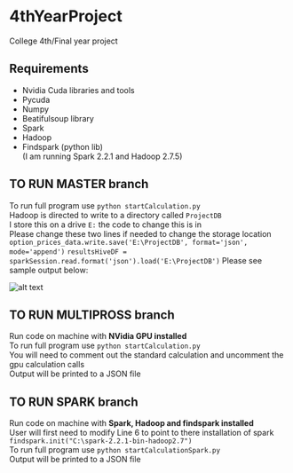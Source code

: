 # 4thYearProject
College 4th/Final year project 

## Requirements 
   - Nvidia Cuda libraries and tools
   - Pycuda
   - Numpy
   - Beatifulsoup library
   - Spark
   - Hadoop
   - Findspark (python lib)<br />
   (I am running Spark 2.2.1 and Hadoop 2.7.5)
   
## TO RUN MASTER branch
To run full program use `python startCalculation.py`<br />
Hadoop is directed to write to a directory called `ProjectDB`<br />
I store this on a drive `E:` the code to change this is in<br />
Please change these two lines if needed to change the storage location<br />
`option_prices_data.write.save('E:\ProjectDB', format='json', mode='append')`
`resultsHiveDF = sparkSession.read.format('json').load('E:\ProjectDB')`
Please see sample output below: <br />

![alt text](https://github.com/GLalor/Vanilla-Option-Pricer/blob/master/output.PNG "Sample output")


## TO RUN MULTIPROSS branch
Run code on machine with **NVidia GPU installed**<br />
To run full program use `python startCalculation.py`<br />
You will need to comment out the standard calculation and uncomment the gpu calculation calls<br />
Output will be printed to a JSON file<br />

## TO RUN SPARK branch
Run code on machine with **Spark, Hadoop and findspark installed**<br />
User will first need to modify Line 6 to point to there installation of spark<br />
   `findspark.init("C:\spark-2.2.1-bin-hadoop2.7")`<br />
To run full program use `python startCalculationSpark.py`<br />
Output will be printed to a JSON file<br />
